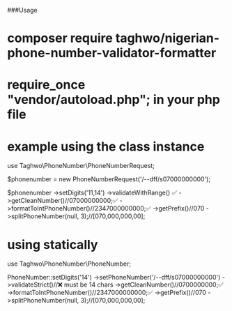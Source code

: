 ###Usage
# composer require taghwo/nigerian-phone-number-validator-formatter

# require_once "vendor/autoload.php"; in your php file

# example using the class instance

use Taghwo\PhoneNumber\PhoneNumberRequest;

$phonenumber = new PhoneNumberRequest('/--dff/s07000000000');

$phonenumber
            ->setDigits('11,14')
            ->validateWithRange() ✅
            ->getCleanNumber()//07000000000;✅
            ->formatToIntPhoneNumber()//2347000000000;✅
            ->getPrefix()//070
            ->splitPhoneNumber(null, 3);//[070,000,000,00];


# using statically
use Taghwo\PhoneNumber\PhoneNumber;

PhoneNumber::setDigits('14')
            ->setPhoneNumber('/--dff/s07000000000')
            ->validateStrict()//❌ must be 14 chars
            ->getCleanNumber()//0700000000;✅
            ->formatToIntPhoneNumber()//2347000000000;✅
            ->getPrefix()//070
            ->splitPhoneNumber(null, 3);//[070,000,000,00];